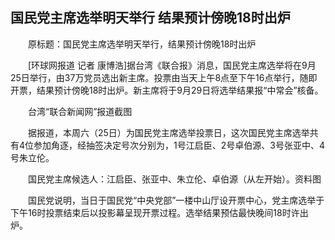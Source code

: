 ## 国民党主席选举明天举行 结果预计傍晚18时出炉
　　原标题：国民党主席选举明天举行，结果预计傍晚18时出炉

　　[环球网报道 记者 康博浩]据台湾《联合报》消息，国民党主席选举将在9月25日举行，由37万党员选出新主席。投票由当天上午8点至下午16点举行，随即开票，结果预计傍晚18时出炉。新主席将于9月29日将选举结果报“中常会”核备。

　　台湾“联合新闻网”报道截图

　　据报道，本周六（25日）为国民党主席选举投票日，这次国民党主席选举共有4位参加角逐，经抽签决定号次分别为，1号江启臣、2号卓伯源、3号张亚中、4号朱立伦。

　　国民党主席候选人：江启臣、张亚中、朱立伦、卓伯源（从左开始）。资料图

　　国民党说明，当日于国民党“中央党部”一楼中山厅设开票中心，党主席选举于下午16时投票结束后以投影幕呈现开票过程。选举结果预估最快晚间18时许出炉。

